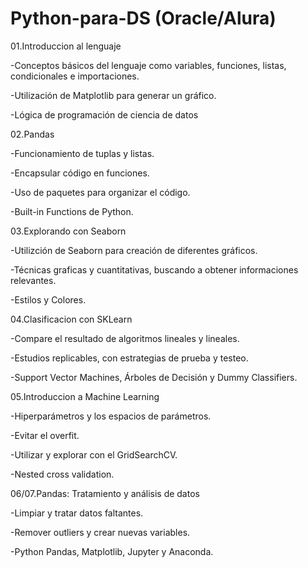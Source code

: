 # Python-para-DS (Oracle/Alura)

01.Introduccion al lenguaje

  -Conceptos básicos del lenguaje como variables, funciones, listas, condicionales e importaciones.
  
  -Utilización de Matplotlib para generar un gráfico.
  
  -Lógica de programación de ciencia de datos

02.Pandas

  -Funcionamiento de tuplas y listas.
  
  -Encapsular código en funciones.
  
  -Uso de paquetes para organizar el código.
  
  -Built-in Functions de Python.
  
 03.Explorando con Seaborn
 
  -Utilizción de Seaborn para creación de diferentes gráficos.
  
  -Técnicas graficas y cuantitativas, buscando a obtener informaciones relevantes.
  
  -Estilos y Colores.
  
 04.Clasificacion con SKLearn
 
  -Compare el resultado de algoritmos lineales y lineales.
  
  -Estudios replicables, con estrategias de prueba y testeo.
  
  -Support Vector Machines, Árboles de Decisión y Dummy Classifiers.
  
 05.Introduccion a Machine Learning
 
  -Hiperparámetros y los espacios de parámetros.
  
  -Evitar el overfit.
  
  -Utilizar y explorar con el GridSearchCV.
  
  -Nested cross validation.
 
 06/07.Pandas: Tratamiento y análisis de datos
 
  -Limpiar y tratar datos faltantes.
  
  -Remover outliers y crear nuevas variables.
  
  -Python Pandas, Matplotlib, Jupyter y Anaconda.

  
